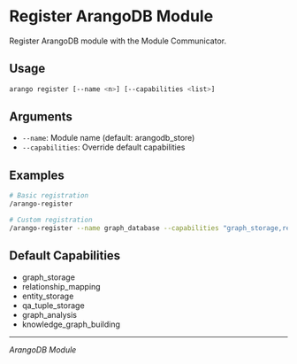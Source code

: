 # Register ArangoDB Module

Register ArangoDB module with the Module Communicator.

## Usage

```bash
arango register [--name <n>] [--capabilities <list>]
```

## Arguments

- `--name`: Module name (default: arangodb_store)
- `--capabilities`: Override default capabilities

## Examples

```bash
# Basic registration
/arango-register

# Custom registration
/arango-register --name graph_database --capabilities "graph_storage,relationship_analysis,qa_export"
```

## Default Capabilities

- graph_storage
- relationship_mapping
- entity_storage
- qa_tuple_storage
- graph_analysis
- knowledge_graph_building

---
*ArangoDB Module*

